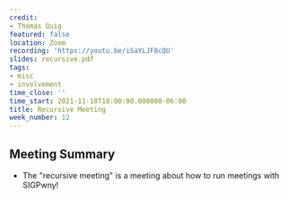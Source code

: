 ```yaml
---
credit:
- Thomas Quig
featured: false
location: Zoom
recording: 'https://youtu.be/iSaYLJF8cQU'
slides: recursive.pdf
tags:
- misc
- involvement
time_close: ''
time_start: 2021-11-18T18:00:00.000000-06:00
title: Recursive Meeting
week_number: 12
---
```

## Meeting Summary
- The "recursive meeting" is a meeting about how to run meetings with SIGPwny!
